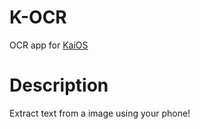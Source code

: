 # K-OCR
OCR app for [KaiOS](https://www.kaiostech.com/)

# Description
Extract text from a image using your phone!
